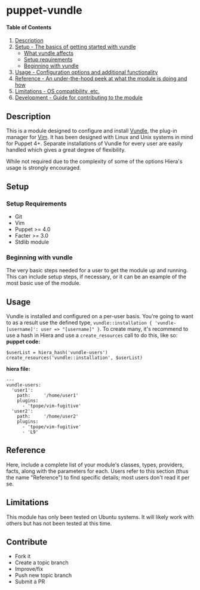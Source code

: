 # puppet-vundle

#### Table of Contents

1. [Description](#description)
1. [Setup - The basics of getting started with vundle](#setup)
    * [What vundle affects](#what-vundle-affects)
    * [Setup requirements](#setup-requirements)
    * [Beginning with vundle](#beginning-with-vundle)
1. [Usage - Configuration options and additional functionality](#usage)
1. [Reference - An under-the-hood peek at what the module is doing and how](#reference)
1. [Limitations - OS compatibility, etc.](#limitations)
1. [Development - Guide for contributing to the module](#development)

## Description

This is a module designed to configure and install [Vundle](https://github.com/VundleVim/Vundle.vim), the plug-in manager for [Vim](http://www.vim.org).  It has been designed with Linux and Unix systems in mind for Puppet 4+.  Separate installations of Vundle for every user are easily handled which gives a great degree of flexibility.

While not required due to the complexity of some of the options Hiera's usage is strongly encouraged.

## Setup

### Setup Requirements

* Git
* Vim
* Puppet >= 4.0
* Facter >= 3.0
* Stdlib module

### Beginning with vundle

The very basic steps needed for a user to get the module up and running. This
can include setup steps, if necessary, or it can be an example of the most
basic use of the module.

## Usage

Vundle is installed and configured on a per-user basis.  You're going to want to as a result use the defined type, `vundle::installation { 'vundle-[username]': user => "[username]" }`.  To create many, it's recommend to use a hash in Hiera and use a `create_resources` call to do this, like so:
__puppet code:__
```
$userList = hiera_hash('vundle-users')
create_resources('vundle::installation', $userList)
```

__hiera file:__
```
---
vundle-users:
  'user1':
    path:     '/home/user1'
    plugins:
      - 'tpope/vim-fugitive'
  'user2':
    path:     '/home/user2'
    plugins:
      - 'tpope/vim-fugitive'
      - 'L9'
```

## Reference

Here, include a complete list of your module's classes, types, providers,
facts, along with the parameters for each. Users refer to this section (thus
the name "Reference") to find specific details; most users don't read it per
se.

## Limitations

This module has only been tested on Ubuntu systems.  It will likely work with others but has not been tested at this time.

## Contribute

* Fork it
* Create a topic branch
* Improve/fix
* Push new topic branch
* Submit a PR

